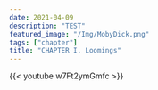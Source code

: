 ```yaml
---
date: 2021-04-09
description: "TEST"
featured_image: "/Img/MobyDick.png"
tags: ["chapter"]
title: "CHAPTER I. Loomings"
---
```


{{< youtube w7Ft2ymGmfc >}}